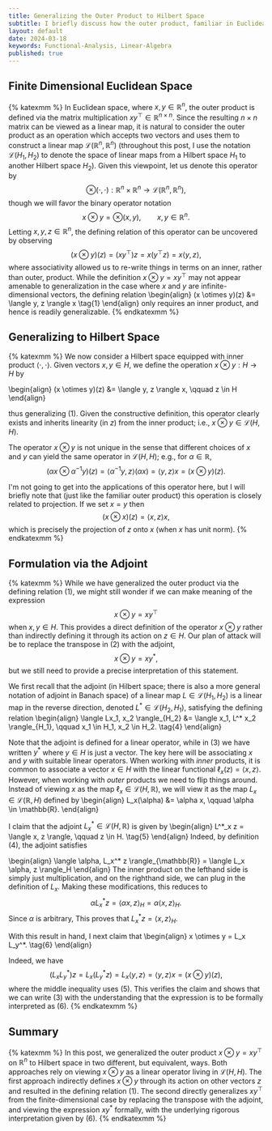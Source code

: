 ```yaml
---
title: Generalizing the Outer Product to Hilbert Space
subtitle: I briefly discuss how the outer product, familiar in Euclidean space, can be viewed as a linear operator which can readily be generalized to Hilbert space.
layout: default
date: 2024-03-18
keywords: Functional-Analysis, Linear-Algebra
published: true
---
```


## Finite Dimensional Euclidean Space
{% katexmm %}
In Euclidean space, where $x, y \in \mathbb{R}^n$, the outer product is defined
via the matrix multiplication $xy^\top \in \mathbb{R}^{n \times n}$. Since the
resulting $n \times n$ matrix can be viewed as a linear map,
it is natural to consider the outer product as an operation which accepts two vectors
and uses them to construct a linear map $\mathcal{L}(\mathbb{R}^n, \mathbb{R}^n)$
(throughout this post, I use the notation $\mathcal{L}(H_1, H_2)$ to denote the
space of linear maps from a Hilbert space $H_1$ to another Hilbert space $H_2$).
Given this viewpoint, let us denote this operator by
$$
\otimes(\cdot, \cdot): \mathbb{R}^n \times \mathbb{R}^n \to \mathcal{L}(\mathbb{R}^n, \mathbb{R}^n),
$$
though we will favor the binary operator notation
$$
x \otimes y = \otimes(x, y), \qquad x, y \in \mathbb{R}^n.
$$
Letting $x, y, z \in \mathbb{R}^n$, the defining relation of this operator
can be uncovered by observing
$$
(x \otimes y)(z) = (xy^\top) z = x(y^\top z) = x \langle y, z \rangle,
$$
where associativity allowed us to re-write things in terms on an inner, rather
than outer, product. While the definition $x \otimes y = xy^\top$ may not appear
amenable to generalization in the case where $x$ and $y$ are infinite-dimensional
vectors, the defining relation
\begin{align}
(x \otimes y)(z) &= \langle y, z \rangle x \tag{1}
\end{align}
only requires an inner product, and hence is readily generalizable.
{% endkatexmm %}

## Generalizing to Hilbert Space
{% katexmm %}
We now consider a Hilbert space equipped with inner product $\langle \cdot, \cdot \rangle.$
Given vectors $x, y \in H$, we define the operation $x \otimes y: H \to H$ by

\begin{align}
(x \otimes y)(z) &= \langle y, z \rangle x, \qquad z \in H
\end{align}

thus generalizing (1). Given the constructive definition, this operator clearly
exists and inherits linearity (in $z$) from the inner product; i.e.,
$x \otimes y \in \mathcal{L}(H, H)$.

The operator $x \otimes y$ is not unique in the sense that different choices
of $x$ and $y$ can yield the same operator in $\mathcal{L}(H, H)$; e.g.,
for $\alpha \in \mathbb{R}$,
$$
(\alpha x \otimes \alpha^{-1} y)(z) = \langle \alpha^{-1} y, z \rangle (\alpha x)
= \langle y, z \rangle x = (x \otimes y)(z).
$$

I'm not going to get into the applications of this operator here, but I will
briefly note that (just like the familiar outer product) this operation is
closely related to projection. If we set $x=y$ then
$$
(x \otimes x)(z) = \langle x, z \rangle x,
$$
which is precisely the projection of $z$ onto $x$ (when $x$ has unit norm).
{% endkatexmm %}

## Formulation via the Adjoint
{% katexmm %}
While we have generalized the outer product via the defining relation (1), we
might still wonder if we can make meaning of the expression
$$
x \otimes y = xy^\top \tag{2}
$$
when $x,y \in H$. This provides a direct definition of the operator $x \otimes y$
rather than indirectly defining it through its action on $z \in H$. Our plan
of attack will be to replace the transpose in (2) with the adjoint,
$$
x \otimes y = xy^*, \tag{3}
$$
but we still need to provide a precise interpretation of this statement.

We first recall that the adjoint (in Hilbert space; there is also a more general
notation of adjoint in Banach space) of a linear map
$L \in \mathcal{L}(H_1, H_2)$ is a linear map in the reverse direction, denoted
$L^* \in \mathcal{L}(H_2, H_1)$, satisfying the defining relation
\begin{align}
\langle Lx_1, x_2 \rangle_{H_2} &= \langle x_1, L^* x_2 \rangle_{H_1}, \qquad x_1 \in H_1, x_2 \in H_2. \tag{4}
\end{align}

Note that the adjoint is defined for a linear operator, while in (3) we have written
$y^*$ where $y \in H$ is just a vector. The key here will be associating $x$ and $y$
with suitable linear operators. When working with *inner* products, it is common to
associate a vector $x \in H$ with the linear functional $\ell_x(z) = \langle x, z \rangle$.
However, when working with *outer* products we need to flip things around. Instead
of viewing $x$ as the map $\ell_x \in \mathcal{L}(H, \mathbb{R})$, we will view it
as the map $L_x \in \mathcal{L}(\mathbb{R}, H)$ defined by
\begin{align}
L_x(\alpha) &= \alpha x, \qquad \alpha \in \mathbb{R}.
\end{align}

I claim that the adjoint $L^*_x \in \mathcal{L}(H, \mathbb{R})$ is given by
\begin{align}
L^*_x z = \langle x, z \rangle, \qquad z \in H. \tag{5}
\end{align}
Indeed, by definition (4), the adjoint satisfies

\begin{align}
\langle \alpha, L_x^* z \rangle_{\mathbb{R}} = \langle L_x \alpha, z \rangle_H
\end{align}
The inner product on the lefthand side is simply just multiplication, and
on the righthand side, we can plug in the definition of $L_x$. Making these
modifications, this reduces to
$$
\alpha L^*_x z = \langle \alpha x, z\rangle_H = \alpha \langle x, z\rangle_H.
$$
Since $\alpha$ is arbitrary, This proves that $L^*_x z = \langle x, z\rangle_H$.

With this result in hand, I next claim that
\begin{align}
x \otimes y = L_x L_y^*. \tag{6}
\end{align}

Indeed, we have
$$
(L_x L_y^*)z = L_x(L_y^* z) = L_x \langle y, z \rangle = \langle y, z \rangle x = (x \otimes y)(z),
$$
where the middle inequality uses (5). This verifies the claim and shows that we can
write (3) with the understanding that the expression is to be formally interpreted
as (6).
{% endkatexmm %}

## Summary
{% katexmm %}
In this post, we generalized the outer product $x \otimes y = xy^\top$ on
$\mathbb{R}^n$ to Hilbert space in two different, but equivalent, ways. Both
approaches rely on viewing $x \otimes y$ as a linear operator living in
$\mathcal{L}(H, H)$. The first approach indirectly defines $x \otimes y$ through
its action on other vectors $z$ and resulted in the defining relation (1). The
second directly generalizes $xy^\top$ from the finite-dimensional case by replacing
the transpose with the adjoint, and viewing the expression $xy^*$ formally, with
the underlying rigorous interpretation given by (6).
{% endkatexmm %}
